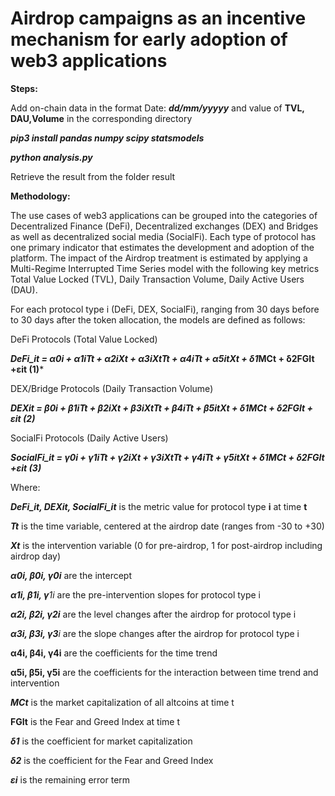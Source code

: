 # **Airdrop campaigns as an incentive mechanism for early adoption of web3 applications**

**Steps:**

Add on-chain data in the format Date: ***dd/mm/yyyyy*** and value of **TVL, DAU,Volume** in the corresponding directory

***pip3 install pandas numpy scipy statsmodels***

***python analysis.py***

Retrieve the result from the folder result

**Methodology:**

The use cases of web3 applications can be grouped into the categories of Decentralized Finance (DeFi), Decentralized exchanges (DEX) and Bridges as well as decentralized social media (SocialFi). Each type of protocol has one primary indicator that estimates the development and adoption of the platform. The impact of the Airdrop treatment is estimated by applying a Multi-Regime Interrupted Time Series model with the following key metrics Total Value Locked (TVL), Daily Transaction Volume, Daily Active Users (DAU).

For each protocol type i (DeFi, DEX, SocialFi), ranging from 30 days before to 30 days after the token allocation, the models are defined as follows:

DeFi Protocols (Total Value Locked)

***DeFi_it = α0i + α1iTt + α2iXt + α3iXtTt + α4iTt + α5itXt + δ1*MCt + δ2FGIt +εit (1)***

DEX/Bridge Protocols (Daily Transaction Volume)

***DEXit = β0i + β1iTt + β2iXt + β3iXtTt + β4iTt + β5itXt + δ1MCt + δ2FGIt + εit (2)***

SocialFi Protocols (Daily Active Users)

***SocialFi_it = γ0i + γ1iTt + γ2iXt + γ3iXtTt + γ4iTt + γ5itXt + δ1MCt + δ2FGIt +εit (3)***

Where:

***DeFi_it, DEXit, SocialFi_it***  is the metric value for protocol type **i** at time **t**

***Tt***  is the time variable,
centered at the airdrop date (ranges from -30 to +30)

***Xt*** is the intervention variable
(0 for pre-airdrop, 1 for post-airdrop including airdrop day)

***α0i, β0i, γ0i*** are the intercept

***α1i, β1i, γ**1i* are the pre-intervention slopes for protocol type i

***α2i, β2i, γ2i*** are the level changes after the airdrop for protocol type i

***α3i, β3i, γ3**i* are the slope changes after the airdrop for protocol type i

**α4i, β4i, γ4i** are the coefficients for the time trend

**α5i, β5i, γ5i** are the coefficients for the interaction between time trend and intervention

***MCt*** is the market capitalization of all altcoins at time t

**FGIt** is the Fear and Greed Index at time t

***δ1***  is the coefficient for market capitalization

***δ2***  is the coefficient for the Fear and Greed Index

***εi***  is the remaining error term
